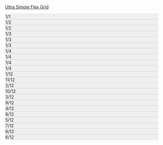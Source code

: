 <!-- pagetitle:Flex Grid System -->
<!-- pagelayout:page -->
<!-- pagedate: -->
<!-- pageimage: --> 
<!-- pageexcerpt:Examples of how to use the flex grid system for your layout. -->
<!-- pagekeywords:flex,grid,system,layout,columns -->
<!-- pageauthor:Scary le Poo -->
<!-- pagetype:website -->

[Ultra Simple Flex Grid](https://codepen.io/ForbodingAngel/pen/ExJJbBo)

<style>
	.gray {
		background-color: #efefef;
		border: 1px solid #dedede;
	}
</style>

<div class="row">
	<div class="column gray">1/1</div>
</div>
<div class="row">
	<div class="column gray">1/2</div>
	<div class="column gray">1/2</div>
</div>
<div class="row">
	<div class="column gray">1/3</div>
	<div class="column gray">1/3</div>
	<div class="column gray">1/3</div>
</div>
<div class="row">
	<div class="column gray">1/4</div>
	<div class="column gray">1/4</div>
	<div class="column gray">1/4</div>
	<div class="column gray">1/4</div>
</div>
<div class="row">
	<div class="column col-1 gray">1/12</div>
	<div class="column gray">11/12</div>
</div>
<div class="row">
	<div class="column col-2 gray">2/12</div>
	<div class="column gray">10/12</div>
</div>
<div class="row">
	<div class="column col-3 gray">3/12</div>
	<div class="column gray">9/12</div>
</div>
<div class="row">
	<div class="column col-4 gray">4/12</div>
	<div class="column gray">8/12</div>
</div>
<div class="row">
	<div class="column col-5 gray">5/12</div>
	<div class="column gray">7/12</div>
</div>
<div class="row">
	<div class="column col-6 gray">6/12</div>
	<div class="column gray">6/12</div>
</div>